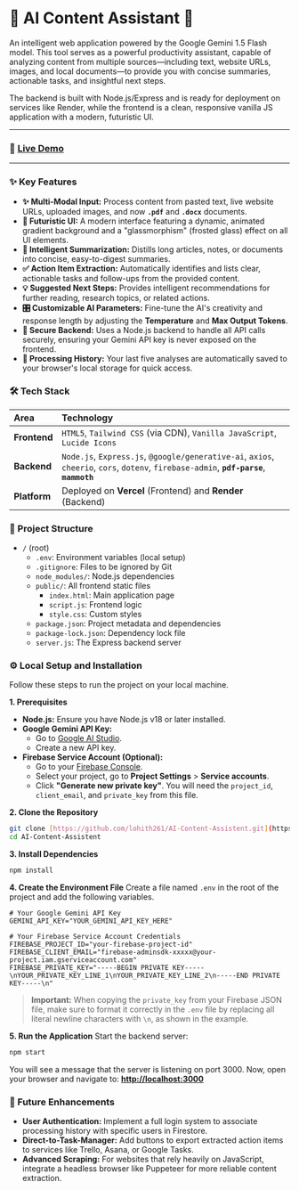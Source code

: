 


# 🚀 AI Content Assistant 🚀

An intelligent web application powered by the Google Gemini 1.5 Flash model. This tool serves as a powerful productivity assistant, capable of analyzing content from multiple sources—including text, website URLs, images, and local documents—to provide you with concise summaries, actionable tasks, and insightful next steps.

The backend is built with Node.js/Express and is ready for deployment on services like Render, while the frontend is a clean, responsive vanilla JS application with a modern, futuristic UI.

---

### 🔗 [**Live Demo**](https://ai-content-assistent.vercel.app/)

---

### ✨ Key Features

* **✨ Multi-Modal Input:** Process content from pasted text, live website URLs, uploaded images, and now **`.pdf`** and **`.docx`** documents.
* **🎨 Futuristic UI:** A modern interface featuring a dynamic, animated gradient background and a "glassmorphism" (frosted glass) effect on all UI elements.
* **📝 Intelligent Summarization:** Distills long articles, notes, or documents into concise, easy-to-digest summaries.
* **✅ Action Item Extraction:** Automatically identifies and lists clear, actionable tasks and follow-ups from the provided content.
* **💡 Suggested Next Steps:** Provides intelligent recommendations for further reading, research topics, or related actions.
* **🎛️ Customizable AI Parameters:** Fine-tune the AI's creativity and response length by adjusting the **Temperature** and **Max Output Tokens**.
* **🔐 Secure Backend:** Uses a Node.js backend to handle all API calls securely, ensuring your Gemini API key is never exposed on the frontend.
* **📜 Processing History:** Your last five analyses are automatically saved to your browser's local storage for quick access.

### 🛠️ Tech Stack

| Area       | Technology                                                                                                                              |
| :--------- | :-------------------------------------------------------------------------------------------------------------------------------------- |
| **Frontend** | `HTML5`, `Tailwind CSS` (via CDN), `Vanilla JavaScript`, `Lucide Icons`                                                                   |
| **Backend** | `Node.js`, `Express.js`, `@google/generative-ai`, `axios`, `cheerio`, `cors`, `dotenv`, `firebase-admin`, **`pdf-parse`**, **`mammoth`** |
| **Platform** | Deployed on **Vercel** (Frontend) and **Render** (Backend)                                                                              |

### 📂 Project Structure

* `/` (root)
    * `.env`: Environment variables (local setup)
    * `.gitignore`: Files to be ignored by Git
    * `node_modules/`: Node.js dependencies
    * `public/`: All frontend static files
        * `index.html`: Main application page
        * `script.js`: Frontend logic
        * `style.css`: Custom styles
    * `package.json`: Project metadata and dependencies
    * `package-lock.json`: Dependency lock file
    * `server.js`: The Express backend server

### ⚙️ Local Setup and Installation

Follow these steps to run the project on your local machine.

**1. Prerequisites**

* **Node.js:** Ensure you have Node.js v18 or later installed.
* **Google Gemini API Key:**
    * Go to [Google AI Studio](https://aistudio.google.com/app/apikey).
    * Create a new API key.
* **Firebase Service Account (Optional):**
    * Go to your [Firebase Console](https://console.firebase.google.com/).
    * Select your project, go to **Project Settings** > **Service accounts**.
    * Click **"Generate new private key"**. You will need the `project_id`, `client_email`, and `private_key` from this file.

**2. Clone the Repository**

```bash
git clone [https://github.com/lohith261/AI-Content-Assistent.git](https://github.com/lohith261/AI-Content-Assistent.git)
cd AI-Content-Assistent
```

**3. Install Dependencies**

```bash
npm install
```

**4. Create the Environment File**
Create a file named `.env` in the root of the project and add the following variables.

```env
# Your Google Gemini API Key
GEMINI_API_KEY="YOUR_GEMINI_API_KEY_HERE"

# Your Firebase Service Account Credentials
FIREBASE_PROJECT_ID="your-firebase-project-id"
FIREBASE_CLIENT_EMAIL="firebase-adminsdk-xxxxx@your-project.iam.gserviceaccount.com"
FIREBASE_PRIVATE_KEY="-----BEGIN PRIVATE KEY-----\nYOUR_PRIVATE_KEY_LINE_1\nYOUR_PRIVATE_KEY_LINE_2\n-----END PRIVATE KEY-----\n"
```

> **Important:** When copying the `private_key` from your Firebase JSON file, make sure to format it correctly in the `.env` file by replacing all literal newline characters with `\n`, as shown in the example.

**5. Run the Application**
Start the backend server:

```bash
npm start
```

You will see a message that the server is listening on port 3000. Now, open your browser and navigate to:
**[http://localhost:3000](https://www.google.com/search?q=http://localhost:3000)**

### 🚀 Future Enhancements

  * **User Authentication:** Implement a full login system to associate processing history with specific users in Firestore.
  * **Direct-to-Task-Manager:** Add buttons to export extracted action items to services like Trello, Asana, or Google Tasks.
  * **Advanced Scraping:** For websites that rely heavily on JavaScript, integrate a headless browser like Puppeteer for more reliable content extraction.
  
  
